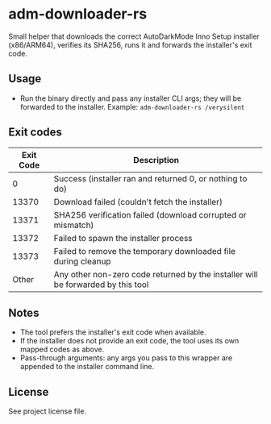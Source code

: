 adm-downloader-rs
=================

Small helper that downloads the correct AutoDarkMode Inno Setup installer (x86/ARM64), verifies its SHA256, runs it and forwards the installer's exit code.

Usage
-----
- Run the binary directly and pass any installer CLI args; they will be forwarded to the installer.
  Example:
  `adm-downloader-rs /verysilent`

Exit codes
----------
| Exit Code | Description |
|-----------|-------------|
| 0 | Success (installer ran and returned 0, or nothing to do) |
| 13370 | Download failed (couldn't fetch the installer) |
| 13371 | SHA256 verification failed (download corrupted or mismatch) |
| 13372 | Failed to spawn the installer process |
| 13373 | Failed to remove the temporary downloaded file during cleanup |
| Other | Any other non-zero code returned by the installer will be forwarded by this tool |

Notes
-----
- The tool prefers the installer's exit code when available.
- If the installer does not provide an exit code, the tool uses its own mapped codes as above.
- Pass-through arguments: any args you pass to this wrapper are appended to the installer command line.

License
-------
See project license file.

